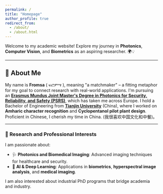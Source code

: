 ```yaml
---
permalink: /
title: "Homepage"
author_profile: true
redirect_from: 
  - /about/
  - /about.html
---
```


Welcome to my academic website! Explore my journey in **Photonics**, **Computer Vision**, and **Biometrics** as an aspiring researcher. 🌍💡

---

## 🔬 **About Me**  
My name is **Fromsa** ( ፍሮምሣ ), meaning "a matchmaker" – a fitting metaphor for my goal to connect research with real-world applications. I'm pursuing an **[Erasmus Mundus Joint Master's Degree in Photonics for Security, Reliability, and Safety (PSRS)](https://www.master-photonics4security.eu/)**, which has taken me across Europe. I hold a Bachelor of Engineering from **[Tianjin University](http://www.tju.edu.cn/english/)** (China), where I worked on **Amharic character recognition** and **Cyclopentanol pilot plant design**. Proficient in Chinese, I cherish my time in China. (我很喜欢中国文化和中餐)。

---

### 🚀 **Research and Professional Interests**  
I am passionate about:
- 🩺 **Photonics and Biomedical Imaging**: Advanced imaging techniques for healthcare and security.
- 🤖 **AI & Deep Learning**: Applications in **biometrics**, **hyperspectral image analysis**, and **medical imaging**.

I am also interested about industrial PhD programs that bridge academia and industry. 
